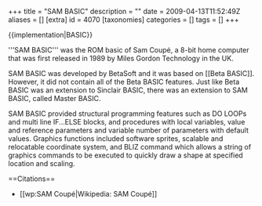 +++
title = "SAM BASIC"
description = ""
date = 2009-04-13T11:52:49Z
aliases = []
[extra]
id = 4070
[taxonomies]
categories = []
tags = []
+++

{{implementation|BASIC}}

'''SAM BASIC''' was the ROM basic of Sam Coupé, a 8-bit home computer that was first released in 1989 by Miles Gordon Technology in the UK.

SAM BASIC was developed by BetaSoft and it was based on [[Beta BASIC]]. However, it did not contain all of the Beta BASIC features.
Just like Beta BASIC was an extension to Sinclair BASIC, there was an extension to SAM BASIC, called Master BASIC.

SAM BASIC provided structural programming features such as DO LOOPs and multi line IF...ELSE blocks, and procedures with local variables, value and reference parameters and variable number of parameters with default values.
Graphics functions included software sprites, scalable and relocatable coordinate system, and BLIZ command which allows a string of graphics commands to be executed to quickly draw a shape at specified location and scaling.

==Citations==
* [[wp:SAM Coupé|Wikipedia: SAM Coupé]]

